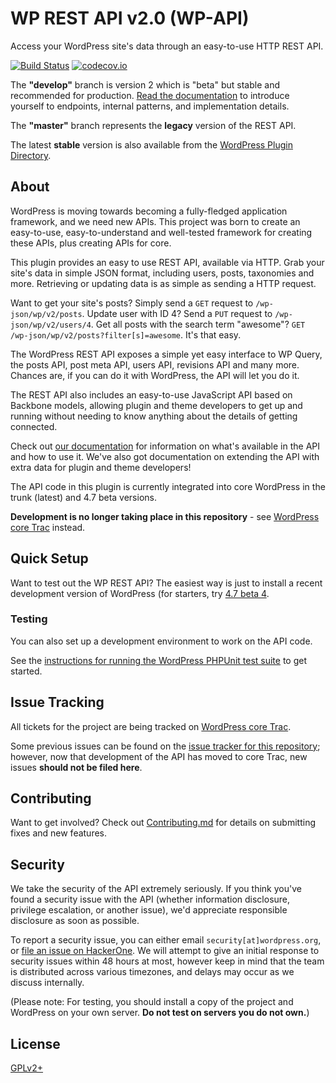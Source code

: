 # WP REST API v2.0 (WP-API)

Access your WordPress site's data through an easy-to-use HTTP REST API.

[![Build Status](https://travis-ci.org/WP-API/WP-API.svg?branch=develop)](https://travis-ci.org/WP-API/WP-API)
[![codecov.io](http://codecov.io/github/WP-API/WP-API/coverage.svg?branch=develop)](http://codecov.io/github/WP-API/WP-API?branch=develop)

The **"develop"** branch is version 2 which is "beta" but stable and recommended for production. [Read the  documentation](http://v2.wp-api.org/)
to introduce yourself to endpoints, internal patterns, and implementation details.

The **"master"** branch represents the **legacy** version of the REST API.

The latest **stable** version is also available from the [WordPress Plugin Directory](https://wordpress.org/plugins/rest-api/).

## About

WordPress is moving towards becoming a fully-fledged application framework, and
we need new APIs. This project was born to create an easy-to-use,
easy-to-understand and well-tested framework for creating these APIs, plus
creating APIs for core.

This plugin provides an easy to use REST API, available via HTTP. Grab your
site's data in simple JSON format, including users, posts, taxonomies and more.
Retrieving or updating data is as simple as sending a HTTP request.

Want to get your site's posts? Simply send a `GET` request to `/wp-json/wp/v2/posts`.
Update user with ID 4? Send a `PUT` request to `/wp-json/wp/v2/users/4`. Get all
posts with the search term "awesome"? `GET /wp-json/wp/v2/posts?filter[s]=awesome`.
It's that easy.

The WordPress REST API exposes a simple yet easy interface to WP Query, the posts
API, post meta API, users API, revisions API and many more. Chances are, if you
can do it with WordPress, the API will let you do it.

The REST API also includes an easy-to-use JavaScript API based on Backbone models,
allowing plugin and theme developers to get up and running without needing to
know anything about the details of getting connected.

Check out [our documentation][docs] for information on what's available in the
API and how to use it. We've also got documentation on extending the API with
extra data for plugin and theme developers!

The API code in this plugin is currently integrated into core WordPress in the
trunk (latest) and 4.7 beta versions.

**Development is no longer taking place in this repository** - see
[WordPress core Trac](https://core.trac.wordpress.org)
instead.


## Quick Setup

Want to test out the WP REST API?  The easiest way is just to install a
recent development version of WordPress (for starters, try
[4.7 beta 4](https://wordpress.org/news/2016/11/wordpress-4-7-beta-4/).

### Testing

You can also set up a development environment to work on the API code.

See the
[instructions for running the WordPress PHPUnit test suite](https://make.wordpress.org/core/handbook/testing/automated-testing/phpunit/)
to get started.

## Issue Tracking

All tickets for the project are being tracked on
[WordPress core Trac](https://core.trac.wordpress.org).

Some previous issues can be found on the
[issue tracker for this repository](/WP-API/WP-API/issues);
however, now that development of the API has moved to core Trac, new issues
**should not be filed here**.

## Contributing

Want to get involved? Check out [Contributing.md][contributing] for details on
submitting fixes and new features.

## Security

We take the security of the API extremely seriously. If you think you've found
a security issue with the API (whether information disclosure, privilege
escalation, or another issue), we'd appreciate responsible disclosure as soon
as possible.

To report a security issue, you can either email `security[at]wordpress.org`,
or [file an issue on HackerOne][hackerone]. We will attempt to give an initial
response to security issues within 48 hours at most, however keep in mind that
the team is distributed across various timezones, and delays may occur as we
discuss internally.

(Please note: For testing, you should install a copy of the project and
WordPress on your own server. **Do not test on servers you do not own.**)

## License

[GPLv2+](http://www.gnu.org/licenses/gpl-2.0.html)

[docs]: http://v2.wp-api.org/
[contributing]: CONTRIBUTING.md
[hackerone]: https://hackerone.com/wp-api
